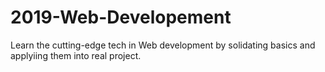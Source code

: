 # 2019-Web-Developement

Learn the cutting-edge tech in Web development by solidating basics and applyiing them into real project.